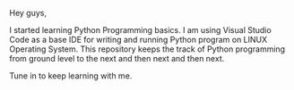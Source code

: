 Hey guys,

I started learning Python Programming basics.
I am using Visual Studio Code as a base IDE for writing and running Python program on LINUX Operating System.
This repository keeps the track of Python programming from ground level to the next and then next and then next.

Tune in to keep learning with me.
